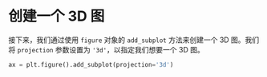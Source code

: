 # 创建一个 3D 图

接下来，我们通过使用 `figure` 对象的 `add_subplot` 方法来创建一个 3D 图。我们将 `projection` 参数设置为 `'3d'`，以指定我们想要一个 3D 图。

```python
ax = plt.figure().add_subplot(projection='3d')
```
